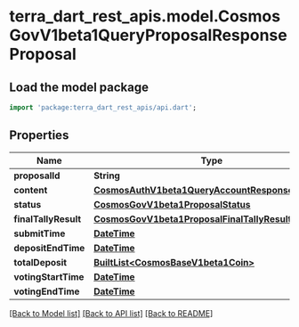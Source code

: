 # terra_dart_rest_apis.model.CosmosGovV1beta1QueryProposalResponseProposal

## Load the model package
```dart
import 'package:terra_dart_rest_apis/api.dart';
```

## Properties
Name | Type | Description | Notes
------------ | ------------- | ------------- | -------------
**proposalId** | **String** |  | [optional] 
**content** | [**CosmosAuthV1beta1QueryAccountResponseAccount**](CosmosAuthV1beta1QueryAccountResponseAccount.md) |  | [optional] 
**status** | [**CosmosGovV1beta1ProposalStatus**](CosmosGovV1beta1ProposalStatus.md) |  | [optional] 
**finalTallyResult** | [**CosmosGovV1beta1ProposalFinalTallyResult**](CosmosGovV1beta1ProposalFinalTallyResult.md) |  | [optional] 
**submitTime** | [**DateTime**](DateTime.md) |  | [optional] 
**depositEndTime** | [**DateTime**](DateTime.md) |  | [optional] 
**totalDeposit** | [**BuiltList&lt;CosmosBaseV1beta1Coin&gt;**](CosmosBaseV1beta1Coin.md) |  | [optional] 
**votingStartTime** | [**DateTime**](DateTime.md) |  | [optional] 
**votingEndTime** | [**DateTime**](DateTime.md) |  | [optional] 

[[Back to Model list]](../README.md#documentation-for-models) [[Back to API list]](../README.md#documentation-for-api-endpoints) [[Back to README]](../README.md)


